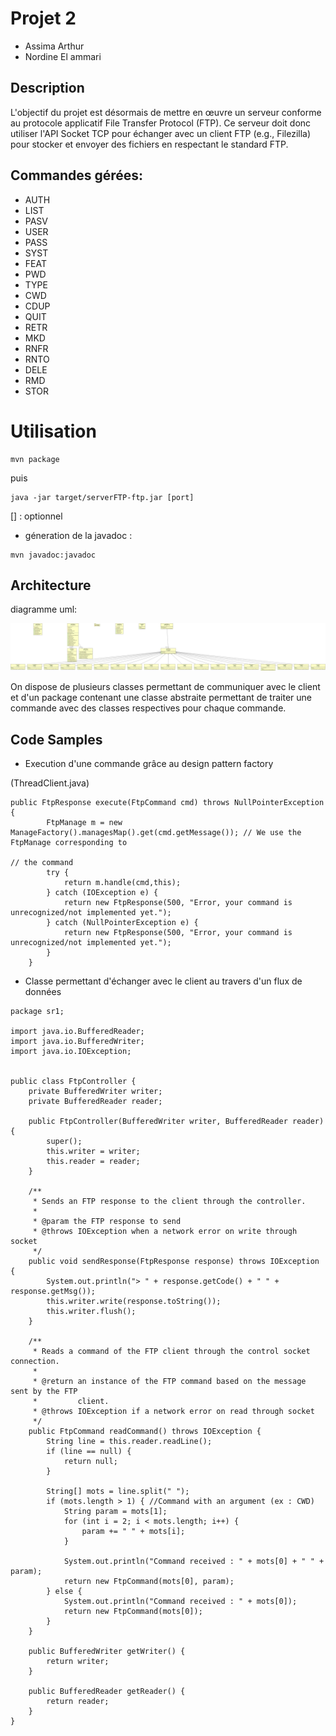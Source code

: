 # Projet 2

- Assima Arthur
- Nordine El ammari

## Description 

L'objectif du projet est désormais de mettre en œuvre un serveur conforme au protocole applicatif File Transfer Protocol (FTP). Ce serveur doit donc utiliser l'API Socket TCP pour échanger avec un client FTP (e.g., Filezilla) pour stocker et envoyer des fichiers en respectant le standard FTP.

## Commandes gérées:

- AUTH
- LIST
- PASV
- USER
- PASS
- SYST
- FEAT
- PWD
- TYPE 
- CWD
- CDUP
- QUIT
- RETR
- MKD
- RNFR
- RNTO
- DELE
- RMD
- STOR

# Utilisation 

```code
mvn package
```

puis

```code
java -jar target/serverFTP-ftp.jar [port]
```
[] : optionnel

- géneration de la javadoc :

```code
mvn javadoc:javadoc
```

## Architecture

diagramme uml:

![](ftp.jpg)

On dispose de plusieurs classes permettant de communiquer avec le client et d'un package contenant une classe abstraite permettant de traiter une commande avec des classes respectives pour chaque commande.

## Code Samples

- Execution d'une commande grâce au design pattern factory


(ThreadClient.java)
```code
public FtpResponse execute(FtpCommand cmd) throws NullPointerException {
		FtpManage m = new ManageFactory().managesMap().get(cmd.getMessage()); // We use the FtpManage corresponding to
																				// the command
		try {
			return m.handle(cmd,this);			
		} catch (IOException e) {
			return new FtpResponse(500, "Error, your command is unrecognized/not implemented yet.");
		} catch (NullPointerException e) {
			return new FtpResponse(500, "Error, your command is unrecognized/not implemented yet.");
		}
	}
```

- Classe permettant d'échanger avec le client au travers d'un flux de données

```code
package sr1;

import java.io.BufferedReader;
import java.io.BufferedWriter;
import java.io.IOException;


public class FtpController {
	private BufferedWriter writer;
	private BufferedReader reader;

	public FtpController(BufferedWriter writer, BufferedReader reader) {
		super();
		this.writer = writer;
		this.reader = reader;
	}

	/**
	 * Sends an FTP response to the client through the controller.
	 * 
	 * @param the FTP response to send
	 * @throws IOException when a network error on write through socket
	 */
	public void sendResponse(FtpResponse response) throws IOException {
		System.out.println("> " + response.getCode() + " " + response.getMsg());
		this.writer.write(response.toString());
		this.writer.flush();
	}

	/**
	 * Reads a command of the FTP client through the control socket connection.
	 * 
	 * @return an instance of the FTP command based on the message sent by the FTP
	 *         client.
	 * @throws IOException if a network error on read through socket
	 */
	public FtpCommand readCommand() throws IOException {
		String line = this.reader.readLine();
		if (line == null) {
			return null;
		}

		String[] mots = line.split(" ");
		if (mots.length > 1) { //Command with an argument (ex : CWD)
			String param = mots[1];
			for (int i = 2; i < mots.length; i++) {
				param += " " + mots[i];
			}

			System.out.println("Command received : " + mots[0] + " " + param);
			return new FtpCommand(mots[0], param);
		} else {
			System.out.println("Command received : " + mots[0]);
			return new FtpCommand(mots[0]);
		}
	}

	public BufferedWriter getWriter() {
		return writer;
	}

	public BufferedReader getReader() {
		return reader;
	}
}
```
